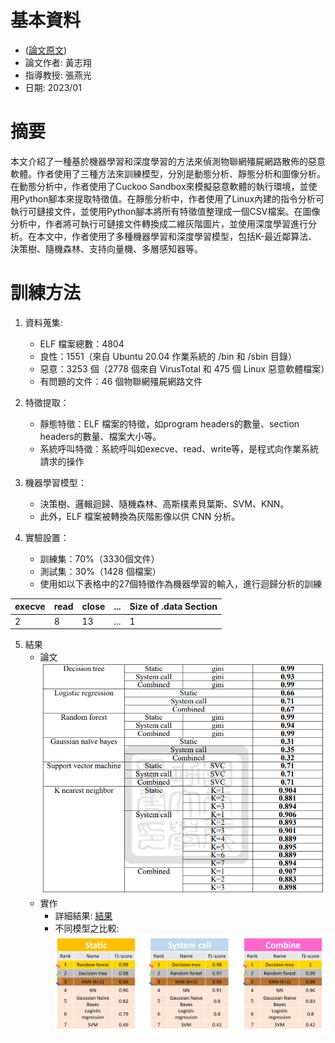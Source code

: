 # 基本資料
- ([論文原文](https://github.com/Potassium-chromate/COMPUTER-PROJECT-DESIGN/blob/main/dissertation%20implement/thesis-2023-02-03-chh-ykc-0938.pdf))
- 論文作者: 黃志翔 
- 指導教授: 張燕光
- 日期: 2023/01

# 摘要 
本文介紹了一種基於機器學習和深度學習的方法來偵測物聯網殭屍網路散佈的惡意軟體。作者使用了三種方法來訓練模型，分別是動態分析、靜態分析和圖像分析。在動態分析中，作者使用了Cuckoo Sandbox來模擬惡意軟體的執行環境，並使用Python腳本來提取特徵值。在靜態分析中，作者使用了Linux內建的指令分析可執行可鏈接文件，並使用Python腳本將所有特徵值整理成一個CSV檔案。在圖像分析中，作者將可執行可鏈接文件轉換成二維灰階圖片，並使用深度學習進行分析。在本文中，作者使用了多種機器學習和深度學習模型，包括K-最近鄰算法、決策樹、隨機森林、支持向量機、多層感知器等。

# 訓練方法
1. 資料蒐集:
   - ELF 檔案總數：4804
   - 良性：1551（來自 Ubuntu 20.04 作業系統的 /bin 和 /sbin 目錄）
   - 惡意：3253 個（2778 個來自 VirusTotal 和 475 個 Linux 惡意軟體檔案）
   - 有問題的文件：46 個物聯網殭屍網路文件

2. 特徵提取：
   - 靜態特徵：ELF 檔案的特徵，如program headers的數量、section headers的數量、檔案大小等。
   - 系統呼叫特徵：系統呼叫如execve、read、write等，是程式向作業系統請求的操作

3. 機器學習模型：
   - 決策樹、邏輯迴歸、隨機森林、高斯樸素貝葉斯、SVM、KNN。
   - 此外，ELF 檔案被轉換為灰階影像以供 CNN 分析。

4. 實驗設置：
   - 訓練集：70%（3330個文件）
   - 測試集：30%（1428 個檔案）
   - 使用如以下表格中的27個特徵作為機器學習的輸入，進行迴歸分析的訓練

| execve| read | close | ... | Size of .data Section |
| ---- | ---- |---- |---- |---- |
| 2| 8 | 13 | ... | 1 |

5. 結果
   - 論文
![image](https://github.com/Potassium-chromate/COMPUTER-PROJECT-DESIGN/blob/main/picture/%E8%AB%96%E6%96%87%E7%B5%90%E6%9E%9C.png)
   - 實作 
     + 詳細結果: [結果](https://github.com/Potassium-chromate/COMPUTER-PROJECT-DESIGN/blob/main/dissertation%20implement/senior%20project.pptx)
     + 不同模型之比較: ![](https://github.com/Potassium-chromate/COMPUTER-PROJECT-DESIGN/blob/main/picture/%E4%B8%8D%E5%90%8C%E6%A8%A1%E5%9E%8B%E4%B9%8B%E6%AF%94%E8%BC%83%E7%B5%90%E6%9E%9C.png)
